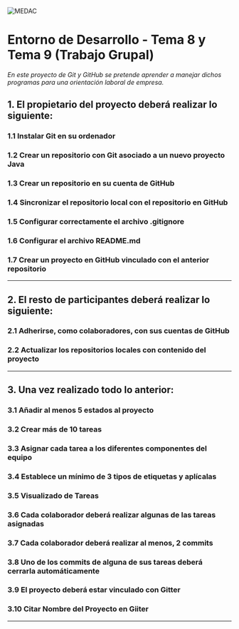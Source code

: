 ![MEDAC](https://cdn.domestika.org/c_fill,dpr_auto,t_base_params.format_jpg/v1539302945/job-covers/000/064/135/64135-original.png?1539302945)

# Entorno de Desarrollo - Tema 8 y Tema 9 (Trabajo Grupal)

_En este proyecto de Git y GitHub se pretende aprender a manejar dichos programas para una orientación laboral de empresa._

## 1. El propietario del proyecto deberá realizar lo siguiente:
### 1.1 Instalar Git en su ordenador
### 1.2 Crear un repositorio con Git asociado a un nuevo proyecto Java
### 1.3 Crear un repositorio en su cuenta de GitHub
### 1.4 Sincronizar el repositorio local con el repositorio en GitHub
### 1.5 Configurar correctamente el archivo .gitignore
### 1.6 Configurar el archivo README.md
### 1.7 Crear un proyecto en GitHub vinculado con el anterior repositorio
* * *

## 2. El resto de participantes deberá realizar lo siguiente:
### 2.1 Adherirse, como colaboradores, con sus cuentas de GitHub
### 2.2 Actualizar los repositorios locales con contenido del proyecto
* * *

## 3. Una vez realizado todo lo anterior:
### 3.1 Añadir al menos 5 estados al proyecto
### 3.2 Crear más de 10 tareas
### 3.3 Asignar cada tarea a los diferentes componentes del equipo
### 3.4 Establece un mínimo de 3 tipos de etiquetas y aplícalas
### 3.5 Visualizado de Tareas
### 3.6 Cada colaborador deberá realizar algunas de las tareas asignadas
### 3.7 Cada colaborador deberá realizar al menos, 2 commits
### 3.8 Uno de los commits de alguna de sus tareas deberá cerrarla automáticamente
### 3.9 El proyecto deberá estar vinculado con Gitter
### 3.10 Citar Nombre del Proyecto en Giiter
* * *
